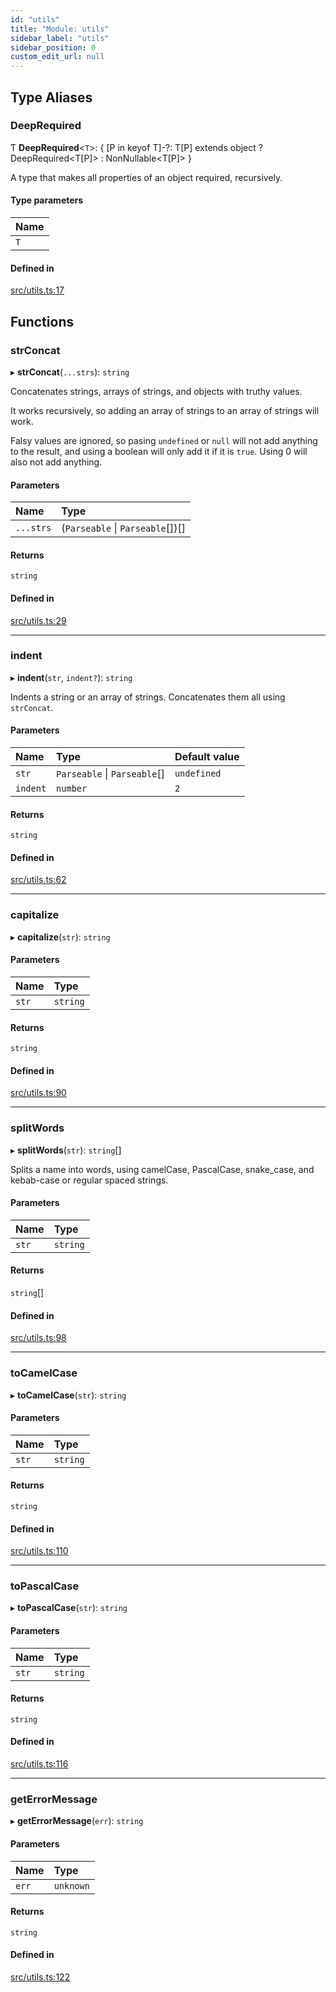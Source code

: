 ```yaml
---
id: "utils"
title: "Module: utils"
sidebar_label: "utils"
sidebar_position: 0
custom_edit_url: null
---
```


## Type Aliases

### DeepRequired

Ƭ **DeepRequired**\<`T`\>: \{ [P in keyof T]-?: T[P] extends object ? DeepRequired\<T[P]\> : NonNullable\<T[P]\> }

A type that makes all properties of an object required, recursively.

#### Type parameters

| Name |
| :------ |
| `T` |

#### Defined in

[src/utils.ts:17](https://github.com/chenasraf/massarg/blob/fe2fc21/src/utils.ts#L17)

## Functions

### strConcat

▸ **strConcat**(`...strs`): `string`

Concatenates strings, arrays of strings, and objects with truthy values.

It works recursively, so adding an array of strings to an array of strings will work.

Falsy values are ignored, so pasing `undefined` or `null` will not add anything to the result,
and using a boolean will only add it if it is `true`. Using 0 will also not add anything.

#### Parameters

| Name | Type |
| :------ | :------ |
| `...strs` | (`Parseable` \| `Parseable`[])[] |

#### Returns

`string`

#### Defined in

[src/utils.ts:29](https://github.com/chenasraf/massarg/blob/fe2fc21/src/utils.ts#L29)

___

### indent

▸ **indent**(`str`, `indent?`): `string`

Indents a string or an array of strings. Concatenates them all using `strConcat`.

#### Parameters

| Name | Type | Default value |
| :------ | :------ | :------ |
| `str` | `Parseable` \| `Parseable`[] | `undefined` |
| `indent` | `number` | `2` |

#### Returns

`string`

#### Defined in

[src/utils.ts:62](https://github.com/chenasraf/massarg/blob/fe2fc21/src/utils.ts#L62)

___

### capitalize

▸ **capitalize**(`str`): `string`

#### Parameters

| Name | Type |
| :------ | :------ |
| `str` | `string` |

#### Returns

`string`

#### Defined in

[src/utils.ts:90](https://github.com/chenasraf/massarg/blob/fe2fc21/src/utils.ts#L90)

___

### splitWords

▸ **splitWords**(`str`): `string`[]

Splits a name into words, using camelCase, PascalCase, snake_case, and kebab-case or
regular spaced strings.

#### Parameters

| Name | Type |
| :------ | :------ |
| `str` | `string` |

#### Returns

`string`[]

#### Defined in

[src/utils.ts:98](https://github.com/chenasraf/massarg/blob/fe2fc21/src/utils.ts#L98)

___

### toCamelCase

▸ **toCamelCase**(`str`): `string`

#### Parameters

| Name | Type |
| :------ | :------ |
| `str` | `string` |

#### Returns

`string`

#### Defined in

[src/utils.ts:110](https://github.com/chenasraf/massarg/blob/fe2fc21/src/utils.ts#L110)

___

### toPascalCase

▸ **toPascalCase**(`str`): `string`

#### Parameters

| Name | Type |
| :------ | :------ |
| `str` | `string` |

#### Returns

`string`

#### Defined in

[src/utils.ts:116](https://github.com/chenasraf/massarg/blob/fe2fc21/src/utils.ts#L116)

___

### getErrorMessage

▸ **getErrorMessage**(`err`): `string`

#### Parameters

| Name | Type |
| :------ | :------ |
| `err` | `unknown` |

#### Returns

`string`

#### Defined in

[src/utils.ts:122](https://github.com/chenasraf/massarg/blob/fe2fc21/src/utils.ts#L122)
